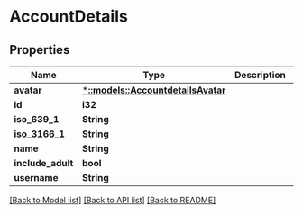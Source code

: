 # AccountDetails

## Properties

Name | Type | Description | Notes
------------ | ------------- | ------------- | -------------
**avatar** | [***::models::AccountdetailsAvatar**](AccountdetailsAvatar.md) |  | [optional]
**id** | **i32** |  | [optional] 
**iso_639_1** | **String** |  | [optional] 
**iso_3166_1** | **String** |  | [optional] 
**name** | **String** |  | [optional] 
**include_adult** | **bool** |  | [optional] 
**username** | **String** |  | [optional] 

[[Back to Model list]](../README.md#documentation-for-models) [[Back to API list]](../README.md#documentation-for-api-endpoints) [[Back to README]](../README.md)

